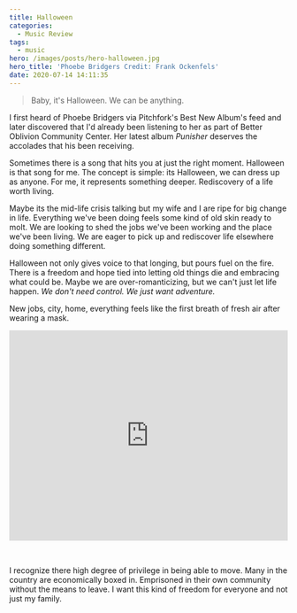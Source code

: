 ```yaml
---
title: Halloween
categories:
  - Music Review
tags:
  - music
hero: /images/posts/hero-halloween.jpg
hero_title: 'Phoebe Bridgers Credit: Frank Ockenfels'
date: 2020-07-14 14:11:35
---
```


> Baby, it's Halloween.  We can be anything.

<!-- more -->

I first heard of Phoebe Bridgers via Pitchfork's Best New Album's feed and later discovered that I'd already been listening to her as part of Better Oblivion Community Center.  Her latest album _Punisher_ deserves the accolades that his been receiving.  

Sometimes there is a song that hits you at just the right moment.  Halloween is that song for me.  The concept is simple: its Halloween, we can dress up as anyone.  For me, it represents something deeper.  Rediscovery of a life worth living.  

Maybe its the mid-life crisis talking but my wife and I are ripe for big change in life.  Everything we've been doing feels some kind of old skin ready to molt.  We are looking to shed the jobs we've been working and the place we've been living.  We are eager to pick up and rediscover life elsewhere doing something different.  

Halloween not only gives voice to that longing, but pours fuel on the fire.  There is a freedom and hope tied into letting old things die and embracing what could be.  Maybe we are over-romanticizing, but we can't just let life happen.  _We don't need control.  We just want adventure._

New jobs, city, home, everything feels like the first breath of fresh air after wearing a mask.

<iframe src="https://open.spotify.com/embed/track/7FQ2JgfdkBcBb3BEbu8Axf" width="100%" height="380" frameborder="0" allowtransparency="true" allow="encrypted-media"></iframe>

&nbsp;

I recognize there high degree of privilege in being able to move.  Many in the country are economically boxed in.  Emprisoned in their own community without the means to leave.   I want this kind of freedom for everyone and not just my family.
